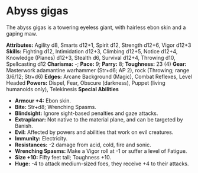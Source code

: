 # Abyss gigas

The abyss gigas is a towering eyeless giant, with hairless ebon skin
and a gaping maw.

**Attributes:** Agility d8, Smarts d12+1, Spirit d12, Strength d12+6,
Vigor d12+3
**Skills:** Fighting d12, Intimidation d12+3, Climbing d12+5, Notice
d12+4, Knowledge (Planes) d12+3, Stealth d6, Survival d12+4, Throwing
d10, Spellcasting d12
**Charisma:** -; **Pace:** 9; **Parry:** 8; **Toughness:** 23 (4)
**Gear:** Masterwork adamantine warhammer (Str+d6; AP 2), rock
(Throwing; range 3/6/12; Str+d6)
**Edges:** Arcane Background (Magic), Combat Reflexes, Level Headed
**Powers:** Dispel, Fear, Obscure (darkness), Puppet (living humanoids
only), Telekinesis
**Special Abilities**

- **Armour +4:** Ebon skin.
- **Bite:** Str+d8; Wrenching Spasms.
- **Blindsight:** Ignore sight-based penalties and gaze attacks.
- **Extraplanar:** Not native to the material plane, and can be targeted
by Banish.
- **Evil:** Affected by powers and abilities that work on evil
creatures.
- **Immunity:** Electricity.
- **Resistances:** -2 damage from acid, cold, fire and sonic.
- **Wrenching Spasms:** Make a Vigor roll at -1 or suffer a level of
Fatigue.
- **Size +10:** Fifty feet tall; Toughness +10.
- **Huge:** -4 to attack medium-sized foes, they receive +4 to their
attacks.

